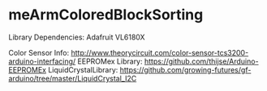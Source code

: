 
# meArmColoredBlockSorting

Library Dependencies:
Adafruit VL6180X

Color Sensor Info: http://www.theorycircuit.com/color-sensor-tcs3200-arduino-interfacing/
EEPROMex Library: https://github.com/thijse/Arduino-EEPROMEx
LiquidCrystalLibrary: https://github.com/growing-futures/gf-arduino/tree/master/LiquidCrystal_I2C

